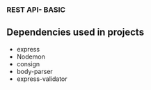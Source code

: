 ### REST API- BASIC

## Dependencies used in projects

- express
- Nodemon
- consign
- body-parser
- express-validator
